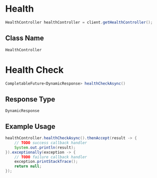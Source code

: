 # Health

```java
HealthController healthController = client.getHealthController();
```

## Class Name

`HealthController`


# Health Check

```java
CompletableFuture<DynamicResponse> healthCheckAsync()
```

## Response Type

`DynamicResponse`

## Example Usage

```java
healthController.healthCheckAsync().thenAccept(result -> {
    // TODO success callback handler
    System.out.println(result);
}).exceptionally(exception -> {
    // TODO failure callback handler
    exception.printStackTrace();
    return null;
});
```

